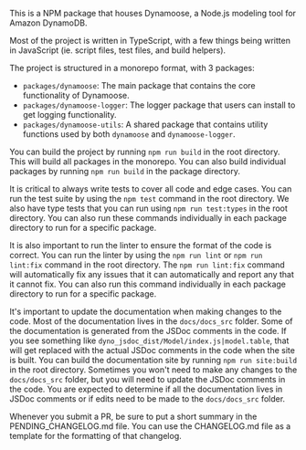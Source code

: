 This is a NPM package that houses Dynamoose, a Node.js modeling tool for Amazon DynamoDB.

Most of the project is written in TypeScript, with a few things being written in JavaScript (ie. script files, test files, and build helpers).

The project is structured in a monorepo format, with 3 packages:

- `packages/dynamoose`: The main package that contains the core functionality of Dynamoose.
- `packages/dynamoose-logger`: The logger package that users can install to get logging functionality.
- `packages/dynamoose-utils`: A shared package that contains utility functions used by both `dynamoose` and `dynamoose-logger`.

You can build the project by running `npm run build` in the root directory. This will build all packages in the monorepo. You can also build individual packages by running `npm run build` in the package directory.

It is critical to always write tests to cover all code and edge cases. You can run the test suite by using the `npm test` command in the root directory. We also have type tests that you can run using `npm run test:types` in the root directory. You can also run these commands individually in each package directory to run for a specific package.

It is also important to run the linter to ensure the format of the code is correct. You can run the linter by using the `npm run lint` or `npm run lint:fix` command in the root directory. The `npm run lint:fix` command will automatically fix any issues that it can automatically and report any that it cannot fix. You can also run this command individually in each package directory to run for a specific package.

It's important to update the documentation when making changes to the code. Most of the documentation lives in the `docs/docs_src` folder. Some of the documentation is generated from the JSDoc comments in the code. If you see something like `dyno_jsdoc_dist/Model/index.js|model.table`, that will get replaced with the actual JSDoc comments in the code when the site is built. You can build the documentation site by running `npm run site:build` in the root directory. Sometimes you won't need to make any changes to the `docs/docs_src` folder, but you will need to update the JSDoc comments in the code. You are expected to determine if all the documentation lives in JSDoc comments or if edits need to be made to the `docs/docs_src` folder.

Whenever you submit a PR, be sure to put a short summary in the PENDING_CHANGELOG.md file. You can use the CHANGELOG.md file as a template for the formatting of that changelog.
